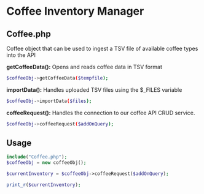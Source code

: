 # Coffee Inventory Manager


## Coffee.php

Coffee object that can be used to ingest a TSV file of available coffee types into the API


**getCoffeeData():** Opens and reads coffee data in TSV format
```bash
$coffeeObj->getCoffeeData($tempfile);
```

**importData():** Handles uploaded TSV files using the $_FILES variable
```bash
$coffeeObj->importData($files);
```
**coffeeRequest():** Handles the connection to our coffee API CRUD service.

```bash
$coffeeObj->coffeeRequest($addOnQuery);
```


## Usage

```php
include("Coffee.php");
$coffeeObj = new coffeeObj();

$currentInventory = $coffeeObj->coffeeRequest($addOnQuery);

print_r($currentInventory);
```